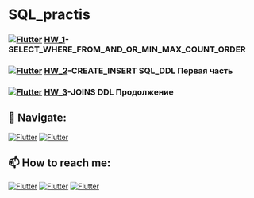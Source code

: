 # SQL_practis
### [![Flutter](https://img.shields.io/badge/👉-SQL_HomeWork_1-00A98F)](https://github.com/Pavlik1100/QA_Practice/tree/SQL/HW_1) [HW_1](https://github.com/Pavlik1100/QA_Practice/tree/SQL/HW_1)-SELECT_WHERE_FROM_AND_OR_MIN_MAX_COUNT_ORDER
### [![Flutter](https://img.shields.io/badge/👉-SQL_HomeWork_2-00A98F)](https://github.com/Pavlik1100/QA_Practice/tree/SQL/HW_2) [HW_2](https://github.com/Pavlik1100/QA_Practice/tree/SQL/HW_2)-CREATE_INSERT SQL_DDL Первая часть
### [![Flutter](https://img.shields.io/badge/👉-SQL_HomeWork_3-00A98F)](https://github.com/Pavlik1100/QA_Practice/tree/SQL/HW_3) [HW_3](https://github.com/Pavlik1100/QA_Practice/tree/SQL/HW_3)-JOINS DDL Продолжение

## 🚏 Navigate:
[![Flutter](https://img.shields.io/badge/🏠-SQL_BRANCH-00A98F)](https://github.com/Pavlik1100/QA_Practice/tree/SQL)  [![Flutter](https://img.shields.io/badge/🏠-QA_PRACTICE_BANCH-orange)](https://github.com/Pavlik1100/QA_Practice/tree/main)
## 📫 How to reach me:  
[![Flutter](https://img.shields.io/badge/-Pavel_Simonov-000000?style=social&logo=LinkedIn)](https://www.linkedin.com/in/pavel-simonov-7a8b1119a/)  [![Flutter](https://img.shields.io/badge/-Pavel_Simonov-000000?style=social&logo=Telegram)](https://t.me/NuiSaiman)  [![Flutter](https://img.shields.io/badge/-simonovpavlik@gmail.com-000000?style=social&logo=Gmail)](mailto:simonovpavlik@gmail.com)
